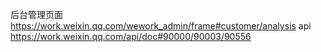 后台管理页面
https://work.weixin.qq.com/wework_admin/frame#customer/analysis
api
https://work.weixin.qq.com/api/doc#90000/90003/90556